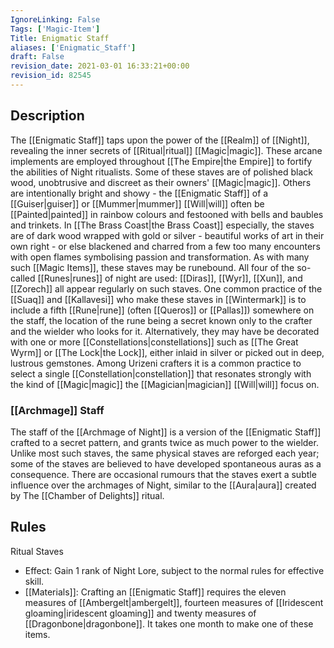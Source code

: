 ```yaml
---
IgnoreLinking: False
Tags: ['Magic-Item']
Title: Enigmatic Staff
aliases: ['Enigmatic_Staff']
draft: False
revision_date: 2021-03-01 16:33:21+00:00
revision_id: 82545
---
```


## Description
The [[Enigmatic Staff]] taps upon the power of the [[Realm]] of [[Night]], revealing the inner secrets of [[Ritual|ritual]] [[Magic|magic]]. These arcane implements are employed throughout [[The Empire|the Empire]] to fortify the abilities of Night ritualists.
Some of these staves are of polished black wood, unobtrusive and discreet as their owners' [[Magic|magic]]. Others are intentionally bright and showy - the [[Enigmatic Staff]] of a [[Guiser|guiser]] or [[Mummer|mummer]] [[Will|will]] often be [[Painted|painted]] in rainbow colours and festooned with bells and baubles and trinkets. In [[The Brass Coast|the Brass Coast]] especially, the staves are of dark wood wrapped with gold or silver - beautiful works of art in their own right - or else blackened and charred from a few too many encounters with open flames symbolising passion and transformation. 
As with many such [[Magic Items]], these staves may be runebound. All four of the so-called [[Runes|runes]] of night are used: [[Diras]], [[Wyr]], [[Xun]], and [[Zorech]] all appear regularly on such staves. One common practice of the [[Suaq]] and [[Kallavesi]] who make these staves in [[Wintermark]] is to include a fifth [[Rune|rune]] (often [[Queros]] or [[Pallas]]) somewhere on the staff, the location of the rune being a secret known only to the crafter and the wielder who looks for it.
Alternatively, they may have be decorated with one or more [[Constellations|constellations]] such as [[The Great Wyrm]] or [[The Lock|the Lock]], either inlaid in silver or picked out in deep, lustrous gemstones. Among Urizeni crafters it is a common practice to select a single [[Constellation|constellation]] that resonates strongly with the kind of [[Magic|magic]] the [[Magician|magician]] [[Will|will]] focus on.
### [[Archmage]] Staff
The staff of the [[Archmage of Night]] is a version of the [[Enigmatic Staff]] crafted to a secret pattern, and grants twice as much power to the wielder. Unlike most such staves, the same physical staves are reforged each year; some of the staves are believed to have developed spontaneous auras as a consequence. There are occasional rumours that the staves exert a subtle influence over the archmages of Night, similar to the [[Aura|aura]] created by The [[Chamber of Delights]] ritual.
## Rules
Ritual Staves
* Effect: Gain 1 rank of Night Lore, subject to the normal rules for effective skill.
* [[Materials]]: Crafting an [[Enigmatic Staff]] requires the eleven measures of [[Ambergelt|ambergelt]], fourteen measures of [[Iridescent gloaming|iridescent gloaming]] and twenty measures of [[Dragonbone|dragonbone]]. It takes one month to make one of these items.